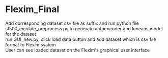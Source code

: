 # Flexim_Final
Add corresponding dataset csv file as suffix and run python file st500_emulate_preprocess.py to generate autoencoder and kmeans model for the dataset  
run GUI_new.py, click load data button and add dataset which is csv file format to Flexim system  
User can see loaded dataset on the Flexim's graphical user interface
